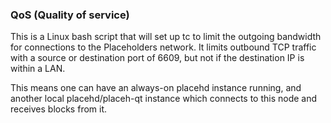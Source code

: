 ### QoS (Quality of service) ###

This is a Linux bash script that will set up tc to limit the outgoing bandwidth for connections to the Placeholders network. It limits outbound TCP traffic with a source or destination port of 6609, but not if the destination IP is within a LAN.

This means one can have an always-on placehd instance running, and another local placehd/placeh-qt instance which connects to this node and receives blocks from it.
